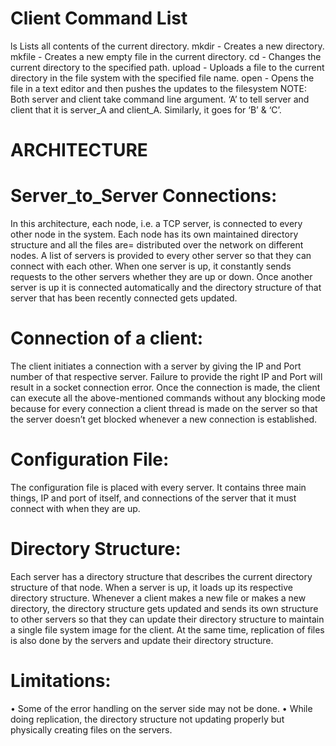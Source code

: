# Client Command List
ls Lists all contents of the current directory.
mkdir <directory name> - Creates a new directory.
mkfile <filename> - Creates a new empty file in the current directory.
cd <path> - Changes the current directory to the specified path.
upload <filename> - Uploads a file to the current directory in the file system
with the specified file name.
open <filename> - Opens the file in a text editor and then pushes the
updates to the filesystem
NOTE: Both server and client take command line argument. ‘A’ to tell server and client that
it is server_A and client_A. Similarly, it goes for ‘B’ & ‘C’.

# ARCHITECTURE

# Server_to_Server Connections:
In this architecture, each node, i.e. a TCP server, is connected to every other node in the system. Each node has its own maintained directory structure and all the files are=
distributed over the network on different nodes. A list of servers is provided to every other server so that they can connect with each other. When one server is up, it constantly
sends requests to the other servers whether they are up or down. Once another server is up it is connected automatically and the directory structure of that server that has been recently connected gets updated.

# Connection of a client:
The client initiates a connection with a server by giving the IP and Port number of that respective server. Failure to provide the right IP and Port will result in a socket connection error. Once the connection is made, the client can execute all the above-mentioned commands without any blocking mode because for every connection a client thread is made on the server so that the server doesn’t get blocked whenever a new connection is established.

# Configuration File:
The configuration file is placed with every server. It contains three main things, IP and port
of itself, and connections of the server that it must connect with when they are up.

# Directory Structure:
Each server has a directory structure that describes the current directory structure of that node. When a server is up, it loads up its respective directory structure. Whenever a
client makes a new file or makes a new directory, the directory structure gets updated and sends its own structure to other servers so that they can update their directory structure to
maintain a single file system image for the client. At the same time, replication of files is also done by the servers and update their directory structure.

# Limitations:
• Some of the error handling on the server side may not be done.
• While doing replication, the directory structure not updating properly but physically
creating files on the servers.

